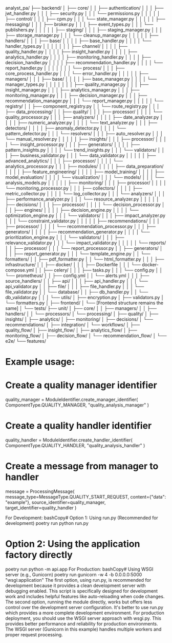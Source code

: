 analyst_pa/
├── backend/
│   ├── core/
│   │   ├── authentication/
│   │   │   ├── jwt_handler.py
│   │   │   ├── security.py
│   │   │   └── permissions.py
│   │   │
│   │   ├── control/
│   │   │   ├── cpm.py
│   │   │   └── state_manager.py
│   │   │
│   │   ├── messaging/
│   │   │   ├── broker.py
│   │   │   ├── event_types.py
│   │   │   └── publishers.py
│   │   │
│   │   ├── staging/
│   │   │   ├── staging_manager.py
│   │   │   ├── storage_manager.py
│   │   │   └── cleanup_manager.py
│   │   │
│   │   ├── handlers/
│   │   │   ├── base/
│   │   │   │   ├── base_handler.py
│   │   │   │   └── handler_types.py
│   │   │   │
│   │   │   ├── channel/
│   │   │   │   ├── quality_handler.py
│   │   │   │   ├── insight_handler.py
│   │   │   │   ├── analytics_handler.py
│   │   │   │   ├── monitoring_handler.py
│   │   │   │   ├── decision_handler.py
│   │   │   │   ├── recommendation_handler.py
│   │   │   │   └── report_handler.py
│   │   │   │
│   │   │   └── process/
│   │   │       ├── core_process_handler.py
│   │   │       └── error_handler.py
│   │   │
│   │   ├── managers/
│   │   │   ├── base/
│   │   │   │   ├── base_manager.py
│   │   │   │   └── manager_types.py
│   │   │   │
│   │   │   ├── quality_manager.py
│   │   │   ├── insight_manager.py
│   │   │   ├── analytics_manager.py
│   │   │   ├── monitoring_manager.py
│   │   │   ├── decision_manager.py
│   │   │   ├── recommendation_manager.py
│   │   │   └── report_manager.py
│   │   │
│   │   └── registry/
│   │       ├── component_registry.py
│   │       └── route_registry.py
│   │
│   ├── data_processing/
│   │   ├── quality/
│   │   │   ├── processor/
│   │   │   │   └── quality_processor.py
│   │   │   ├── analyzers/
│   │   │   │   ├── date_analyzer.py
│   │   │   │   ├── numeric_analyzer.py
│   │   │   │   └── text_analyzer.py
│   │   │   ├── detectors/
│   │   │   │   ├── anomaly_detector.py
│   │   │   │   └── pattern_detector.py
│   │   │   └── resolvers/
│   │   │       ├── auto_resolver.py
│   │   │       └── manual_resolver.py
│   │   │
│   │   ├── insights/
│   │   │   ├── processor/
│   │   │   │   └── insight_processor.py
│   │   │   ├── generators/
│   │   │   │   ├── pattern_insights.py
│   │   │   │   └── trend_insights.py
│   │   │   └── validators/
│   │   │       ├── business_validator.py
│   │   │       └── data_validator.py
│   │   │
│   │   ├── advanced_analytics/
│   │   │   ├── processor/
│   │   │   │   └── analytics_processor.py
│   │   │   ├── modules/
│   │   │   │   ├── data_preparation/
│   │   │   │   ├── feature_engineering/
│   │   │   │   ├── model_training/
│   │   │   │   ├── model_evaluation/
│   │   │   │   └── visualization/
│   │   │   └── models/
│   │   │       └── analysis_models.py
│   │   │
│   │   ├── monitoring/
│   │   │   ├── processor/
│   │   │   │   └── monitoring_processor.py
│   │   │   ├── collectors/
│   │   │   │   ├── metric_collector.py
│   │   │   │   └── log_collector.py
│   │   │   └── analyzers/
│   │   │       ├── performance_analyzer.py
│   │   │       └── resource_analyzer.py
│   │   │
│   │   ├── decisions/
│   │   │   ├── processor/
│   │   │   │   └── decision_processor.py
│   │   │   ├── engines/
│   │   │   │   ├── decision_engine.py
│   │   │   │   └── optimization_engine.py
│   │   │   └── validators/
│   │   │       ├── impact_analyzer.py
│   │   │       └── constraint_validator.py
│   │   │
│   │   ├── recommendations/
│   │   │   ├── processor/
│   │   │   │   └── recommendation_processor.py
│   │   │   ├── generators/
│   │   │   │   ├── recommendation_generator.py
│   │   │   │   └── prioritization_engine.py
│   │   │   └── validators/
│   │   │       ├── relevance_validator.py
│   │   │       └── impact_validator.py
│   │   │
│   │   └── reports/
│   │       ├── processor/
│   │       │   └── report_processor.py
│   │       ├── generators/
│   │       │   ├── report_generator.py
│   │       │   └── template_engine.py
│   │       └── formatters/
│   │           ├── pdf_formatter.py
│   │           └── html_formatter.py
│   │
│   ├── infrastructure/
│   │   ├── docker/
│   │   │   ├── Dockerfile
│   │   │   └── docker-compose.yml
│   │   ├── celery/
│   │   │   ├── tasks.py
│   │   │   └── config.py
│   │   └── prometheus/
│   │       ├── config.yml
│   │       └── alerts.yml
│   │
│   ├── source_handlers/
│   │   ├── api/
│   │   │   ├── api_handler.py
│   │   │   └── api_validator.py
│   │   ├── file/
│   │   │   ├── file_handler.py
│   │   │   └── file_validator.py
│   │   └── database/
│   │       ├── db_handler.py
│   │       └── db_validator.py
│   │
│   └── utils/
│       ├── encryption.py
│       ├── validators.py
│       └── formatters.py
│
├── frontend/
│   └── [Frontend structure remains the same]
│
└── tests/
    ├── unit/
    │   ├── core/
    │   │   ├── managers/
    │   │   ├── handlers/
    │   │   └── processors/
    │   └── processing/
    │       ├── quality/
    │       ├── insights/
    │       ├── analytics/
    │       ├── monitoring/
    │       ├── decisions/
    │       └── recommendations/
    │
    ├── integration/
    │   └── workflows/
    │       ├── quality_flow/
    │       ├── insight_flow/
    │       ├── analytics_flow/
    │       ├── monitoring_flow/
    │       ├── decision_flow/
    │       └── recommendation_flow/
    │
    └── e2e/
        └── features/


# Example usage:

# Create a quality manager identifier
quality_manager = ModuleIdentifier.create_manager_identifier(
    ComponentType.QUALITY_MANAGER,
    "quality_analysis_manager"
)

# Create a quality handler identifier
quality_handler = ModuleIdentifier.create_handler_identifier(
    ComponentType.QUALITY_HANDLER,
    "quality_analysis_handler"
)

# Create a message from manager to handler
message = ProcessingMessage(
    message_type=MessageType.QUALITY_START_REQUEST,
    content={"data": "example"},
    source_identifier=quality_manager,
    target_identifier=quality_handler
)


For Development:
bashCopy# Option 1: Using run.py (Recommended for development)
poetry run python run.py

# Option 2: Using the application factory directly
poetry run python -m api.app
For Production:
bashCopy# Using WSGI server (e.g., Gunicorn)
poetry run gunicorn -w 4 -b 0.0.0.0:5000 "wsgi:application"
The first option, using run.py, is recommended for development because it provides a clean development server with debugging enabled. This script is specifically designed for development work and includes helpful features like auto-reloading when code changes.
The second option, running the module directly, works but offers less control over the development server configuration. It's better to use run.py which provides a more complete development environment.
For production deployment, you should use the WSGI server approach with wsgi.py. This provides better performance and reliability for production environments. The WSGI server (Gunicorn in this example) handles multiple workers and proper request processing.